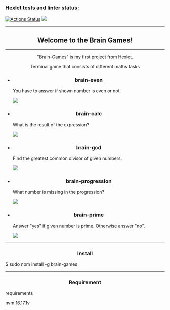 ### Hexlet tests and linter status:

[![Actions Status](https://github.com/LucyMiMi/fullstack-javascript-project-44/workflows/hexlet-check/badge.svg)](https://github.com/LucyMiMi/fullstack-javascript-project-44/actions)
<a href="https://codeclimate.com/github/LucyMiMi/fullstack-javascript-project-44/maintainability"><img src="https://api.codeclimate.com/v1/badges/2e4cc5f3d3f53a7b16ce/maintainability" /></a>


                
<hr border: none;
    background-color: #0C212B;
    height: 1px;
>
<h2 align="center">Welcome to the Brain Games!</h2>
<hr border: none;
    background-color: #0C212B;
    height: 1px;
>
<p align="center">"Brain-Games" is my first project from Hexlet.</p>
<p align="center">Terminal game that consists of different maths tasks</p>
<ul>
    <li><h3 align="center">brain-even</h3>
        <p>You have to answer if shown number is even or not.</p>
        <a href="https://asciinema.org/a/mUh5bEuCsmHEKXKu9igxZTZ74" target="_blank"><img src="https://asciinema.org/a/mUh5bEuCsmHEKXKu9igxZTZ74.svg" /></a>
    </li>
    <li><h3 align="center">brain-calc</h3>
        <p>What is the result of the expression?</p>
        <a href="https://asciinema.org/a/u1PeSXLD4B3S7RkHQuB82naIo" target="_blank"><img src="https://asciinema.org/a/u1PeSXLD4B3S7RkHQuB82naIo.svg" /></a>
    </li>
    <li><h3 align="center">brain-gcd</h3>
        <p>Find the greatest common divisor of given numbers.</p>
        <a href="https://asciinema.org/a/rS6nSR9fJIBJtsKNZxqneeJ8U" target="_blank"><img src="https://asciinema.org/a/rS6nSR9fJIBJtsKNZxqneeJ8U.svg" /></a>
    </li>
    <li><h3 align="center">brain-progression</h3>
        <p>What number is missing in the progression?</p>
        <a href="https://asciinema.org/a/jMsNvn3PXDk1AvwBkLENdUvCF" target="_blank"><img src="https://asciinema.org/a/jMsNvn3PXDk1AvwBkLENdUvCF.svg" /></a>
    </li>
    <li><h3 align="center">brain-prime</h3>
        <p>Answer "yes" if given number is prime. Otherwise answer "no".</p>
        <a href="https://asciinema.org/a/0JuJYxHxgCGAd7UviigVvdHMQ" target="_blank"><img src="https://asciinema.org/a/0JuJYxHxgCGAd7UviigVvdHMQ.svg" /></a>
    </li>
</ul>
<hr border: none;
    background-color: #0C212B;
    height: 1px;
>
<h3 align="center">Install</h3>
<p>$ sudo npm install -g brain-games</p>
<hr border: none;
    background-color: #0C212B;
    height: 1px;
>
<h3 align="center">Requirement</h3>requirements
<p>nvm 16.17.1v</p>
